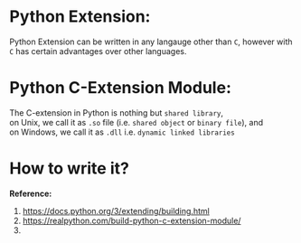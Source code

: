 # Python Extension:
Python Extension can be written in any langauge other than `C`, however with `C` has certain advantages over other languages.  

# Python C-Extension Module:
The C-extension in Python is nothing but `shared library`,  
on Unix, we call it as `.so` file (i.e. `shared object` or `binary file`), and  
on Windows, we call it as `.dll` i.e. `dynamic linked libraries`  

# How to write it?



**Reference:**  
1. https://docs.python.org/3/extending/building.html
2. https://realpython.com/build-python-c-extension-module/
3. 
